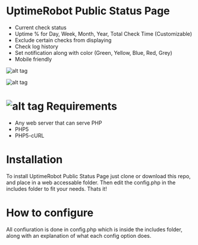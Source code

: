 UptimeRobot Public Status Page
==============================

- Current check status
- Uptime % for Day, Week, Month, Year, Total Check Time (Customizable)
- Exclude certain checks from displaying
- Check log history
- Set notification along with color (Green, Yellow, Blue, Red, Grey)
- Mobile friendly

![alt tag](http://i.imgur.com/zlW351v.png)

![alt tag](http://i.imgur.com/2m0ZYjY.png)

![alt tag](http://i.imgur.com/OsC1rwe.png)
Requirements
==============================
- Any web server that can serve PHP
- PHP5
- PHP5-cURL

Installation
==============================
To install UptimeRobot Public Status Page just clone or download this repo, and place in a web accessable folder. Then edit the config.php in the includes folder to fit your needs. Thats it!

How to configure
==============================
All confiuration is done in config.php which is inside the includes folder, along with an explanation of what each config option does.


